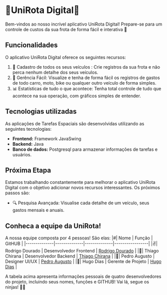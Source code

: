 # 🚀UniRota Digital🌌

Bem-vindos ao nosso incrível aplicativo UniRota Digital! Prepare-se para um controle de custos da sua frota de forma fácil e interativa 🌟

## Funcionalidades

O aplicativo UniRota Digital oferece os seguintes recursos:

1. 📝 Cadastro de todos os seus veículos : Crie registros da sua frota e não perca nenhum detalhe dos seus veículos.
2. 📅 Gerência Fácil: Visualize e tenha de forma fácil os registros de gastos de todo carro, moto, bike ou qualquer outro veículo de forma simples.
3. 📊 Estatísticas de tudo o que acontece: Tenha total controle de tudo que acontece na sua operação, com gráficos simples de entender. 

## Tecnologias utilizadas

As aplicações de Tarefas Espaciais são desenvolvidas utilizando as seguintes tecnologias:

- **Frontend:** Framework JavaSwing
- **Backend:** Java
- **Banco de dados:** Postgresql para armazenar informações de tarefas e usuários.

## Próxima Etapa

Estamos trabalhando constantemente para melhorar o aplicativo UniRota Digital com o objetivo adicionar novos recursos interessantes. Os próximos passos são:

- 🔍 Pesquisa Avançada: Visualise cada detalhe de um veículo, seus gastos mensais e anuais.

## Conheca a equipe da UniRota!

A nossa equipe composta por 4 pessoas! São elas:
|#|     Nome     |     Função    |      GitHUB       |
|--------------|--------------|--------------|-----------------|
|✌|    Rodrigo Dourado    |  Desenvolvedor Frontend  |   [Rodrigo Dourado](https://www.linkedin.com/in/rodrigodourado32/)   |
|🐐|   Thiago Chirana      |  Desenvolvedor Backend   |   [Thiago Chirana](https://www.linkedin.com/in/thiago-c-macedo/)  |
|🐀|   Pedro Augusto    |  Designer UI/UX   |   [Pedro Augusto](https://github.com/PedroAugusto-sys)  |
|🐧|   Hugo Dias    |  Gerente de Projeto   |   [Hugo Dias](https://www.linkedin.com/in/hugo-dias95/)  |

A tabela acima apresenta informações pessoais de quatro desenvolvedores do projeto, incluindo seus nomes, funções e GITHUB! Vai lá, segue os ninjas! 🐱‍👤
